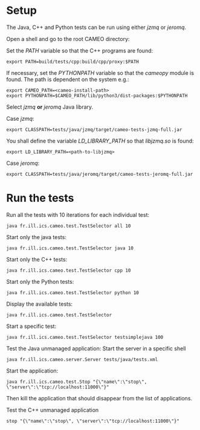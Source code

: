 # Setup

The Java, C++ and Python tests can be run using either *jzmq* or *jeromq*.

Open a shell and go to the root CAMEO directory:

Set the *PATH* variable so that the C++ programs are found:
```
export PATH=build/tests/cpp:build/cpp/proxy:$PATH
```

If necessary, set the *PYTHONPATH* variable so that the *cameopy* module is found.
The path is dependent on the system e.g.:
```
export CAMEO_PATH=<cameo-install-path>
export PYTHONPATH=$CAMEO_PATH/lib/python3/dist-packages:$PYTHONPATH
```

Select *jzmq* **or** *jeromq* Java library.

Case *jzmq*:
```
export CLASSPATH=tests/java/jzmq/target/cameo-tests-jzmq-full.jar
```

You shall define the variable *LD_LIBRARY_PATH* so that *libjzmq.so* is found:
```
export LD_LIBRARY_PATH=<path-to-libjzmq>
```

Case *jeromq*:
```
export CLASSPATH=tests/java/jeromq/target/cameo-tests-jeromq-full.jar
```

# Run the tests

Run all the tests with 10 iterations for each individual test:  
``` 
java fr.ill.ics.cameo.test.TestSelector all 10
```
Start only the java tests:
```
java fr.ill.ics.cameo.test.TestSelector java 10
```
Start only the C++ tests:
```
java fr.ill.ics.cameo.test.TestSelector cpp 10
```
Start only the Python tests:
```
java fr.ill.ics.cameo.test.TestSelector python 10
```
Display the available tests:
```
java fr.ill.ics.cameo.test.TestSelector
```
	
Start a specific test:
```
java fr.ill.ics.cameo.test.TestSelector testsimplejava 100
```

Test the Java unmanaged application:
Start the server in a specific shell
```
java fr.ill.ics.cameo.server.Server tests/java/tests.xml
```
Start the application:
```
java fr.ill.ics.cameo.test.Stop "{\"name\":\"stop\", \"server\":\"tcp://localhost:11000\"}"
```

Then kill the application that should disappear from the list of applications.

Test the C++ unmanaged application
```
stop "{\"name\":\"stop\", \"server\":\"tcp://localhost:11000\"}"
```

